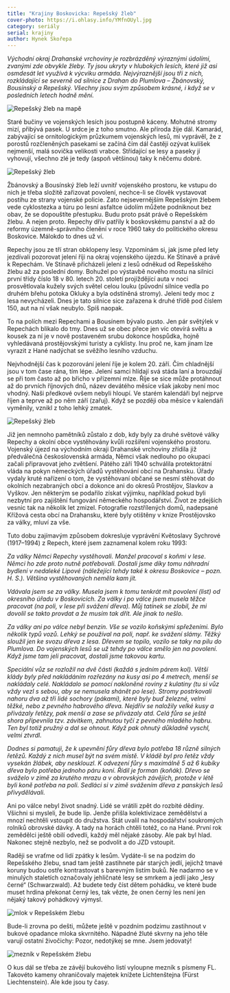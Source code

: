 ```yaml
---
title: "Krajiny Boskovicka: Repešský žleb"
cover-photo: https://i.ohlasy.info/YMfnOUyl.jpg
category: seriály
serial: krajiny
author: Hynek Skořepa
---
```


*Východní okraj Drahanské vrchoviny je rozbrázděný výraznými údolími, zvanými zde obvykle žleby. Ty jsou ukryty v hlubokých lesích, které již asi osmdesát let využívá k výcviku armáda. Nejvýraznější jsou tři z nich, rozkládající se severně od silnice z Drahan do Plumlova – Žbánovský, Bousínský a Repešský. Všechny jsou svým způsobem krásné, i když se v posledních letech hodně mění.*

<img src="https://i.ohlasy.info/yqtyWA6.png" alt="Repešský žleb na mapě" class="img-responsive img-popup" data-author="Mapy.cz">

Staré bučiny ve vojenských lesích jsou postupně káceny. Mohutné stromy mizí, přibývá pasek. U srdce je z toho smutno. Ale příroda žije dál. Kamarád, zabývající se ornitologickým průzkumem vojenských lesů, mi vyprávěl, že z porostů rozčleněných pasekami se začíná čím dál častěji ozývat kulíšek nejmenší, malá sovička velikosti vrabce. Střídající se lesy a paseky jí vyhovují, všechno zlé je tedy (aspoň většinou) taky k něčemu dobré.

<img src="https://i.ohlasy.info/YMfnOUy.jpg" alt="Repešský žleb" class="img-responsive img-popup" data-author="Hynek Skořepa">

Žbánovský a Bousínský žleb leží uvnitř vojenského prostoru, ke vstupu do nich je třeba složitě zařizovat povolení, nechce-li se člověk vystavovat postihu ze strany vojenské policie. Zato nejsevernějším Repešským žlebem vede cyklostezka a túru po lesní asfaltce údolím můžete podniknout bez obav, že se dopouštíte přestupku. Budu proto psát právě o Repešském žlebu. A nejen proto. Repechy dřív patřily k boskovskému panství a až do reformy územně-správního členění v roce 1960 taky do politického okresu Boskovice. Málokdo to dnes už ví.

Repechy jsou ze tří stran obklopeny lesy. Vzpomínám si, jak jsme před lety jezdívali pozorovat jelení říji na okraj vojenského újezdu. Ke Stínavě a právě k Repechám. Ve Stínavě přicházeli jeleni z lesů odněkud od Repešského žlebu až za poslední domy. Bohužel po výstavbě nového mostu na silnici první třídy číslo 18 v 80. letech 20. století projíždějící auta v noci prosvětlovala kužely svých světel celou louku (původní silnice vedla po druhém břehu potoka Okluky a byla odstíněná stromy). Jeleni tedy moc z lesa nevycházeli. Dnes je tato silnice sice zařazena k druhé třídě pod číslem 150, aut na ní však neubylo. Spíš naopak.

To na polích mezi Repechami a Bousínem bývalo pusto. Jen pár světýlek v Repechách blikalo do tmy. Dnes už se obec přece jen víc otevírá světu a kousek za ní je v nově postaveném srubu dokonce hospůdka, hojně vyhledávaná prostějovskými turisty a cyklisty. Inu proč ne, kam jinam lze vyrazit z Hané nadýchat se svěžího lesního vzduchu.

Nejvhodnější čas k pozorování jelení říje je kolem 20. září. Čím chladnější jsou v tom čase rána, tím lépe. Jelení samci hlídají svá stáda laní a brouzdají se při tom často až po břicho v přízemní mlze. Říje se sice může protáhnout až do prvních říjnových dnů, název devátého měsíce však jakoby není moc vhodný. Naši předkové ovšem nebyli hloupí. Ve starém kalendáři byl nejprve říjen a teprve až po něm září (zařuj). Když se později oba měsíce v kalendáři vyměnily, vznikl z toho lehký zmatek.

<img src="https://i.ohlasy.info/OQ7rwhg.jpg" alt="Repešský žleb" class="img-responsive img-popup" data-author="Hynek Skořepa">


Již jen nemnoho pamětníků zůstalo z dob, kdy byly za druhé světové války Repechy a okolní obce vystěhovány kvůli rozšíření vojenského prostoru. Vojenský újezd na východním okraji Drahanské vrchoviny zřídila již předválečná československá armáda, Němci však nedlouho po okupaci začali připravovat jeho zvětšení. Pátého září 1940 schválila protektorátní vláda na pokyn německých úřadů vystěhování obcí na Drahansku. Úřady vydaly kruté nařízení o tom, že vystěhovaní občané se nesmí stěhovat do okolních nezabraných obcí a dokonce ani do okresů Prostějov, Slavkov a Vyškov. Jen některým se podařilo získat výjimku, například pokud byli nezbytní pro zajištění fungování německého hospodářství. Život ze zdejších vesnic tak na několik let zmizel. Fotografie rozstřílených domů, nadepsané Křížová cesta obcí na Drahansku, které byly otištěny v knize Prostějovsko za války, mluví za vše.

Tuto dobu zajímavým způsobem dokresluje vyprávění Květoslavy Sychrové (1917–1994) z Repech, které jsem zaznamenal kolem roku 1993:

*Za války Němci Repechy vystěhovali. Manžel pracoval s koňmi v lese. Němci ho zde proto nutně potřebovali. Dostali jsme díky tomu náhradní bydlení v nedaleké Lipové (náležející tehdy také k okresu Boskovice – pozn. H. S.). Většina vystěhovaných neměla kam jít.*

*Vdávala jsem se za války. Musela jsem k tomu tenkrát mít povolení (list) od okresního úřadu v Boskovicích. Za války i po válce jsem musela těžce pracovat (na poli, v lese při svážení dřeva). Můj tatínek se zlobil, že mi dovolil se takto provdat a že musím tak dřít. Ale jinak to nešlo.*

*Za války ani po válce nebyl benzin. Vše se vozilo koňskými spřeženími. Bylo několik typů vozů. Lehký se používal na poli, např. ke svážení slámy. Těžký sloužil jen ke svozu dřeva z lesa. Dřevem se topilo, vozilo se taky na pilu do Plumlova. Do vojenských lesů se už tehdy po válce smělo jen na povolení. Když jsme tam jeli pracovat, dostali jsme takovou kartu.*

*Speciální vůz se rozložil na dvě části (každá s jedním párem kol). Větší klády byly před nakládáním rozřezány na kusy asi po 4 metrech, menší se nakládaly celé. Nakládalo se pomocí nakloněné roviny z kulatiny (tu si vůz vždy vezl s sebou, aby se nemusela shánět po lese). Stromy postrkovali nahoru dva až tři lidé sochory (pákami), které byly buď železné, velmi těžké, nebo z pevného habrového dřeva. Nejdřív se naložily velké kusy a přivázaly řetězy, pak menší a zase se přivázaly atd. Celá fůra se ještě shora připevnila tzv. závitkem, zahnutou tyčí z pevného mladého habru. Ten byl totiž pružný a dal se ohnout. Když pak ohnutý důkladně vyschl, velmi ztvrdl.*

*Dodnes si pamatuji, že k upevnění fůry dřeva bylo potřeba 18 různě silných řetězů. Každý z nich musel být na svém místě. V kládě byl pro řetěz vždy vysekán žlábek, aby nesklouzl. K odvezení fůry s maximálně 5 až 6 kubíky dřeva bylo potřeba jednoho páru koní. Řídil je forman (koňák). Dřevo se sváželo v zimě za krutého mrazu a v obrovských závějích, protože v létě byli koně potřeba na poli. Sedláci si v zimě svážením dřeva z panských lesů přivydělávali.*

Ani po válce nebyl život snadný. Lidé se vrátili zpět do rozbité dědiny. Všichni si mysleli, že bude líp. Jenže přišla kolektivizace zemědělství a mnozí nechtěli vstoupit do družstva. Stát uvalil na hospodářství soukromých rolníků obrovské dávky. A tady na horách chtěli totéž, co na Hané. První rok zemědělci ještě obilí odvedli, každý měl nějaké zásoby. Ale pak byl hlad. Nakonec stejně nezbylo, než se podvolit a do JZD vstoupit.

Raději se vraťme od lidí zpátky k lesům. Vydáte-li se na podzim do Repešského žlebu, snad tam ještě zastihnete pár starých jedlí, jejichž tmavé koruny budou ostře kontrastovat s barevným listím buků. Ne nadarmo se v minulých staletích označovaly jehličnaté lesy se smrkem a jedlí jako „lesy černé“ (Schwarzwald). Až budete tedy číst dětem pohádku, ve které bude muset hrdina překonat černý les, tak vězte, že onen černý les není jen nějaký takový pohádkový výmysl.

<img src="https://i.ohlasy.info/uB03uel.jpg" alt="mlok v Repešském žlebu" class="img-responsive img-popup" data-author="Hynek Skořepa">

Bude-li zrovna po dešti, můžete ještě v pozdním podzimu zastihnout v bukové opadance mloka skvrnitého. Nápadné žluté skvrny na jeho těle varují ostatní živočichy: Pozor, nedotýkej se mne. Jsem jedovatý!

<img src="https://i.ohlasy.info/Hby49Ua.jpg" alt="mezník v Repešském žlebu" class="img-responsive img-popup" data-author="Hynek Skořepa">

O kus dál se třeba ze závějí bukového listí vyloupne mezník s písmeny FL. Takovéto kameny ohraničovaly majetek knížete Lichtenštejna (Fürst Liechtenstein). Ale kde jsou ty časy.
